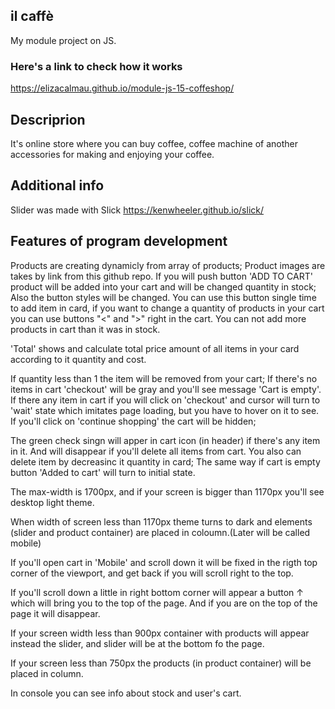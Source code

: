 ## il caffè ##
My module project on JS.

### Here's a link to check how it works ###
https://elizacalmau.github.io/module-js-15-coffeshop/


## Descriprion ##
It's online store where you can buy coffee, coffee machine of another accessories for making and enjoying your coffee.


## Additional info ##

Slider was made with Slick 
https://kenwheeler.github.io/slick/


## Features of program development ##
Products are creating dynamicly from array of products; Product images are takes by link from this github repo.
If you will push button 'ADD TO CART' product will be added into your cart and 
will be changed quantity in stock; Also the button styles will be changed.
You can use this button single time to add item in card, if you want to change a quantity of products in your cart you can use buttons "<" and ">" right in the cart.
You can not add more products in cart than it was in stock.

'Total' shows and calculate total price amount of all items in your card according to it quantity and cost.

If quantity less than 1 the item will be removed from your cart; If there's no items in cart 'checkout' will be gray and you'll see message 'Сart is empty'. If there any item in cart if you will click on 'checkout' and cursor will turn to 'wait' state which imitates page loading, but you have to hover on it to see.
If you'll click on 'continue shopping' the cart will be hidden;

The green check singn will apper in cart icon (in header) if there's any item in it. And will disappear if you'll delete all items from cart. You also can delete item by decreasinc it quantity in card;
The same way if cart is empty button 'Added to cart' will turn to initial state.

The max-width is 1700px, and if your screen is bigger than 1170px you'll see desktop light theme.

When width of screen less than 1170px theme turns to dark and elements (slider and product container) are placed in coloumn.(Later will be called mobile)

If you'll open cart in 'Mobile' and scroll down it will be fixed in the rigth top corner of the viewport, and get back if you will scroll right to the top.

If you'll scroll down a little in right bottom corner will appear a button ↑ which will bring you to the top of the page. And if you are on the top of the page it will disappear.

If your screen width less than 900px container with products will appear instead the slider, and slider will be at the bottom fo the page. 

If your screen less than 750px the products (in product container) will be placed in column.


In console you can see info about stock and user's cart.